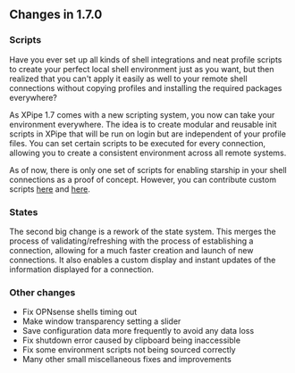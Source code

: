 ## Changes in 1.7.0

### Scripts

Have you ever set up all kinds of shell integrations and neat profile scripts to create your perfect local shell environment just as you want, but then realized that you can't apply it easily as well to your remote shell connections without copying profiles and installing the required packages everywhere?

As XPipe 1.7 comes with a new scripting system, you now can take your environment everywhere.
The idea is to create modular and reusable init scripts in XPipe that will be run on login but are independent of your profile files.
You can set certain scripts to be executed for every connection, allowing you to create a consistent environment across all remote systems.

As of now, there is only one set of scripts for enabling starship in your shell connections as a proof of concept.
However, you can contribute custom scripts [here](https://github.com/xpipe-io/xpipe/tree/1.7/ext/base/src/main/java/io/xpipe/ext/base/script/PredefinedScriptStore.java) and [here](https://github.com/xpipe-io/xpipe/tree/1.7/ext/base/src/main/resources/io/xpipe/ext/base/resources/scripts).

### States

The second big change is a rework of the state system.
This merges the process of validating/refreshing with the process of establishing a connection, allowing for a much faster creation and launch of new connections.
It also enables a custom display and instant updates of the information displayed for a connection.

### Other changes

- Fix OPNsense shells timing out
- Make window transparency setting a slider
- Save configuration data more frequently to avoid any data loss
- Fix shutdown error caused by clipboard being inaccessible
- Fix some environment scripts not being sourced correctly
- Many other small miscellaneous fixes and improvements